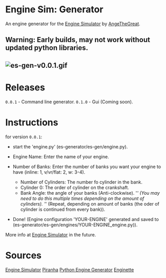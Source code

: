 # Engine Sim: Generator
An engine generator for the [Engine Simulator](https://github.com/ange-yaghi/engine-sim) by [AngeTheGreat](https://github.com/ange-yaghi).
  
## Warning: Early builds, may not work without updated python libraries.

![es-gen-v0.0.1.gif](https://github.com/AaronsLifeGame/es-generator/blob/main/public/es-gen-v0.0.1.gif)
---

# Releases
`0.0.1` - Command line generator.
`0.1.0` - Gui (Coming soon).

# Instructions
for version `0.0.1`:
- start the 'engine.py' (es-generator/es-gen/engine.py).

- Engine Name: Enter the name of your engine.
- Number of Banks: Enter the number of banks you want your engine to have (inline: 1, v/vr/flat: 2, w: 3-4).
  - Number of Cylinders: The number fo cylinder in the bank.
  - Cylinder 0: The order of cylinder on the crankshaft.
  - Bank Angle: the angle of your banks (Anti-clockwise).
  '*' (You may need to do this multiple times depending on the amount of cylinders).
'*' (Repeat, depending on amount of banks (the oder of cylinder is continued from every bank)).
- Done! (Engine configuration 'YOUR-ENGINE' generated and saved to (es-generator/es-gen/engines/YOUR-ENGINE_engine.py)).

More info at [Engine Simulator](https://github.com/aaronslifegame/es-generator/docs/tutorals.md) in the future.
  
# Sources
[Engine Simulator](https://github.com/ange-yaghi/engine-sim)
[Piranha](https://github.com/ange-yaghi/piranha)
[Python Engine Generator](https://github.com/ange-yaghi/engine-generator)
[Enginette](https://github.com/Enginette/enginette)
